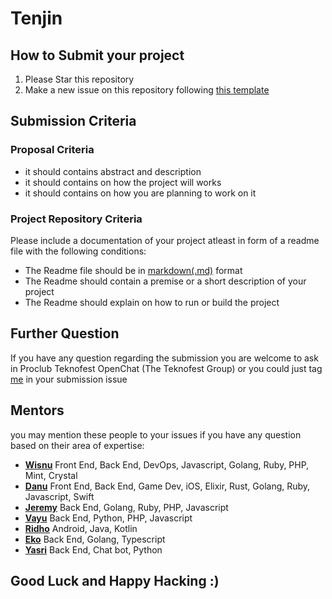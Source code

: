 # Tenjin

## How to Submit your project
1. Please Star this repository
2. Make a new issue on this repository following [this template](https://github.com/helloproclub/tenjin/issues/1)

## Submission Criteria

### Proposal Criteria
- it should contains abstract and description
- it should contains on how the project will works
- it should contains on how you are planning to work on it

### Project Repository Criteria
Please include a documentation of your project atleast in form of a readme file with the following conditions:
- The Readme file should be in [markdown(.md)](https://github.com/adam-p/markdown-here/wiki/Markdown-Cheatsheet) format
- The Readme should contain a premise or a short description of your project
- The Readme should explain on how to run or build the project

## Further Question
If you have any question regarding the submission you are welcome to ask in Proclub Teknofest OpenChat (The Teknofest Group) or you could just tag [me](https://github.com/Blinfoldking) in your submission issue

## Mentors
you may mention these people to your issues if you have any question based on their area of expertise:  
- **[Wisnu](https://github.com/wisn)** Front End, Back End, DevOps, Javascript, Golang, Ruby, PHP, Mint, Crystal
- **[Danu](https://github.com/blinfoldking)** Front End, Back End, Game Dev, iOS, Elixir, Rust, Golang, Ruby, Javascript, Swift 
- **[Jeremy](https://github.com/jeremylombogia)** Back End, Golang, Ruby, PHP, Javascript
- **[Vayu](https://github.com/vayupranaditya)** Back End, Python, PHP, Javascript
- **[Ridho](https://github.com/putrash)** Android, Java, Kotlin  
- **[Eko](https://github.com/ehardi19)** Back End, Golang, Typescript  
- **[Yasri](https://github.com/Albatrous)** Back End, Chat bot, Python  

## Good Luck and Happy Hacking :)
